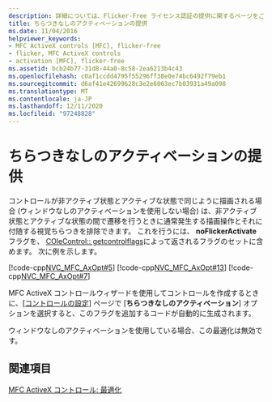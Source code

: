 ```yaml
---
description: 詳細については、Flicker-Free ライセンス認証の提供に関するページをご覧ください。
title: ちらつきなしのアクティベーションの提供
ms.date: 11/04/2016
helpviewer_keywords:
- MFC ActiveX controls [MFC], flicker-free
- flicker, MFC ActiveX controls
- activation [MFC], flicker-free
ms.assetid: bcb24b77-31d8-44a0-8c58-2ea6213b4c43
ms.openlocfilehash: c0af1ccdd4795f55296ff38e0e74bc6492f79eb1
ms.sourcegitcommit: d6af41e42699628c3e2e6063ec7b03931a49a098
ms.translationtype: MT
ms.contentlocale: ja-JP
ms.lasthandoff: 12/11/2020
ms.locfileid: "97248828"
---
```

# <a name="providing-flicker-free-activation"></a>ちらつきなしのアクティベーションの提供

コントロールが非アクティブ状態とアクティブな状態で同じように描画される場合 (ウィンドウなしのアクティベーションを使用しない場合) は、非アクティブ状態とアクティブな状態の間で遷移を行うときに通常発生する描画操作とそれに付随する視覚ちらつきを排除できます。 これを行うには、 **noFlickerActivate** フラグを、 [COleControl:: getcontrolflags](../mfc/reference/colecontrol-class.md#getcontrolflags)によって返されるフラグのセットに含めます。 次に例を示します。

[!code-cpp[NVC_MFC_AxOpt#5](../mfc/codesnippet/cpp/providing-flicker-free-activation_1.cpp)]
[!code-cpp[NVC_MFC_AxOpt#13](../mfc/codesnippet/cpp/providing-flicker-free-activation_2.cpp)]
[!code-cpp[NVC_MFC_AxOpt#7](../mfc/codesnippet/cpp/providing-flicker-free-activation_3.cpp)]

MFC ActiveX コントロールウィザードを使用してコントロールを作成するときに、[[コントロールの設定](../mfc/reference/control-settings-mfc-activex-control-wizard.md)] ページで [**ちらつきなしのアクティベーション**] オプションを選択すると、このフラグを追加するコードが自動的に生成されます。

ウィンドウなしのアクティベーションを使用している場合、この最適化は無効です。

## <a name="see-also"></a>関連項目

[MFC ActiveX コントロール: 最適化](../mfc/mfc-activex-controls-optimization.md)
